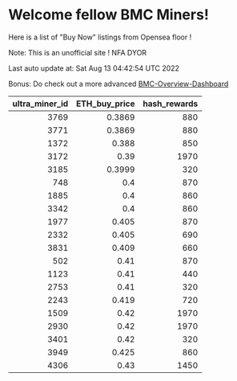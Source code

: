 # Welcome fellow BMC Miners!
Here is a list of "Buy Now" listings from Opensea floor !

Note: This is an unofficial site ! NFA DYOR

Last auto update at: Sat Aug 13 04:42:54 UTC 2022

Bonus: Do check out a more advanced [BMC-Overview-Dashboard](https://dune.com/defifunk/BMC-Overview-Dashboard)


|   ultra_miner_id |   ETH_buy_price |   hash_rewards |
|-----------------:|----------------:|---------------:|
|             3769 |          0.3869 |            880 |
|             3771 |          0.3869 |            880 |
|             1372 |          0.388  |            850 |
|             3172 |          0.39   |           1970 |
|             3185 |          0.3999 |            320 |
|              748 |          0.4    |            870 |
|             1885 |          0.4    |            860 |
|             3342 |          0.4    |            860 |
|             1977 |          0.405  |            870 |
|             2332 |          0.405  |            690 |
|             3831 |          0.409  |            660 |
|              502 |          0.41   |            870 |
|             1123 |          0.41   |            440 |
|             2753 |          0.41   |            320 |
|             2243 |          0.419  |            720 |
|             1509 |          0.42   |           1970 |
|             2930 |          0.42   |           1970 |
|             3401 |          0.42   |            320 |
|             3949 |          0.425  |            860 |
|             4306 |          0.43   |           1450 |